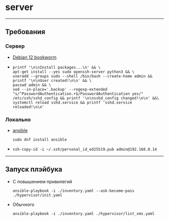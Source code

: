 # server

---

## Требования

### Сервер

- [Debian 12 bookworm](https://cdimage.debian.org/debian-cd/12.1.0/amd64/iso-cd/)
- ```shell
  printf '\n\nInstall packages...\n' && \
  apt-get install --yes sudo openssh-server python3 && \
  useradd --groups sudo --shell /bin/bash --create-home admin && printf '\n\nUser created!\n\n' && \
  passwd admin && \
  sed --in-place='.backup' --regexp-extended "s/^PasswordAuthentication.+$/PasswordAuthentication yes/" /etc/ssh/sshd_config && printf '\n\nsshd_config changed!\n\n' &&\
  systemctl reload sshd.service && printf 'sshd.service reloaded!\n\n'
  ```

### Локально

- [ansible](https://docs.ansible.com/ansible/latest/installation_guide/installation_distros.html#installing-ansible-on-fedora-linux)
  ```shell
  sudo dnf install ansible
  ```
- ```shell
  ssh-copy-id -i ~/.ssh/personal_id_ed25519.pub admin@192.168.0.14
  ```

---

## Запуск плэйбука

- С повышением привилегий
  ```shell
  ansible-playbook -i ./inventory.yaml --ask-become-pass ./hypervisor/init.yaml
  ```
- Обычного
  ```shell
  ansible-playbook -i ./inventory.yaml ./hypervisor/list_vms.yaml
  ```